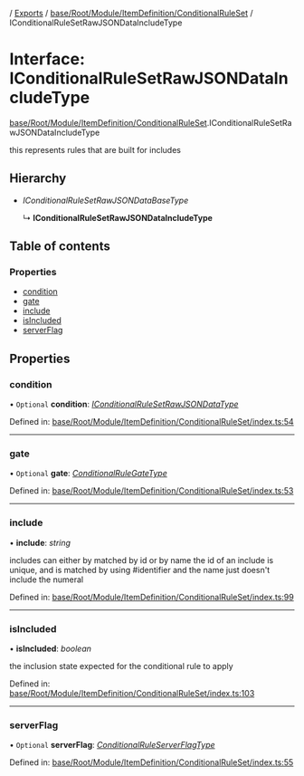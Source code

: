[](../README.md) / [Exports](../modules.md) / [base/Root/Module/ItemDefinition/ConditionalRuleSet](../modules/base_root_module_itemdefinition_conditionalruleset.md) / IConditionalRuleSetRawJSONDataIncludeType

# Interface: IConditionalRuleSetRawJSONDataIncludeType

[base/Root/Module/ItemDefinition/ConditionalRuleSet](../modules/base_root_module_itemdefinition_conditionalruleset.md).IConditionalRuleSetRawJSONDataIncludeType

this represents rules that are built for includes

## Hierarchy

* *IConditionalRuleSetRawJSONDataBaseType*

  ↳ **IConditionalRuleSetRawJSONDataIncludeType**

## Table of contents

### Properties

- [condition](base_root_module_itemdefinition_conditionalruleset.iconditionalrulesetrawjsondataincludetype.md#condition)
- [gate](base_root_module_itemdefinition_conditionalruleset.iconditionalrulesetrawjsondataincludetype.md#gate)
- [include](base_root_module_itemdefinition_conditionalruleset.iconditionalrulesetrawjsondataincludetype.md#include)
- [isIncluded](base_root_module_itemdefinition_conditionalruleset.iconditionalrulesetrawjsondataincludetype.md#isincluded)
- [serverFlag](base_root_module_itemdefinition_conditionalruleset.iconditionalrulesetrawjsondataincludetype.md#serverflag)

## Properties

### condition

• `Optional` **condition**: [*IConditionalRuleSetRawJSONDataType*](../modules/base_root_module_itemdefinition_conditionalruleset.md#iconditionalrulesetrawjsondatatype)

Defined in: [base/Root/Module/ItemDefinition/ConditionalRuleSet/index.ts:54](https://github.com/onzag/itemize/blob/5fcde7cf/base/Root/Module/ItemDefinition/ConditionalRuleSet/index.ts#L54)

___

### gate

• `Optional` **gate**: [*ConditionalRuleGateType*](../modules/base_root_module_itemdefinition_conditionalruleset.md#conditionalrulegatetype)

Defined in: [base/Root/Module/ItemDefinition/ConditionalRuleSet/index.ts:53](https://github.com/onzag/itemize/blob/5fcde7cf/base/Root/Module/ItemDefinition/ConditionalRuleSet/index.ts#L53)

___

### include

• **include**: *string*

includes can either by matched by id or by name
the id of an include is unique, and is matched by using #identifier
and the name just doesn't include the numeral

Defined in: [base/Root/Module/ItemDefinition/ConditionalRuleSet/index.ts:99](https://github.com/onzag/itemize/blob/5fcde7cf/base/Root/Module/ItemDefinition/ConditionalRuleSet/index.ts#L99)

___

### isIncluded

• **isIncluded**: *boolean*

the inclusion state expected for the conditional rule to apply

Defined in: [base/Root/Module/ItemDefinition/ConditionalRuleSet/index.ts:103](https://github.com/onzag/itemize/blob/5fcde7cf/base/Root/Module/ItemDefinition/ConditionalRuleSet/index.ts#L103)

___

### serverFlag

• `Optional` **serverFlag**: [*ConditionalRuleServerFlagType*](../modules/base_root_module_itemdefinition_conditionalruleset.md#conditionalruleserverflagtype)

Defined in: [base/Root/Module/ItemDefinition/ConditionalRuleSet/index.ts:55](https://github.com/onzag/itemize/blob/5fcde7cf/base/Root/Module/ItemDefinition/ConditionalRuleSet/index.ts#L55)
